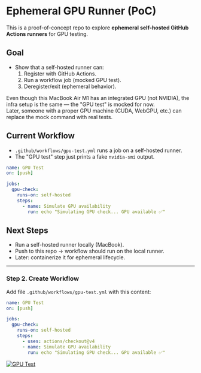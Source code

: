 # Ephemeral GPU Runner (PoC)

This is a proof-of-concept repo to explore **ephemeral self-hosted GitHub Actions runners** for GPU testing.

## Goal

- Show that a self-hosted runner can:
  1. Register with GitHub Actions.
  2. Run a workflow job (mocked GPU test).
  3. Deregister/exit (ephemeral behavior).

Even though this MacBook Air M1 has an integrated GPU (not NVIDIA), the infra setup is the same — the "GPU test" is mocked for now.  
Later, someone with a proper GPU machine (CUDA, WebGPU, etc.) can replace the mock command with real tests.

## Current Workflow

- `.github/workflows/gpu-test.yml` runs a job on a self-hosted runner.
- The "GPU test" step just prints a fake `nvidia-smi` output.

```yaml
name: GPU Test
on: [push]

jobs:
  gpu-check:
    runs-on: self-hosted
    steps:
      - name: Simulate GPU availability
        run: echo "Simulating GPU check... GPU available ✅"
```

## Next Steps

- Run a self-hosted runner locally (MacBook).
- Push to this repo → workflow should run on the local runner.
- Later: containerize it for ephemeral lifecycle.

---

### Step 2. Create Workflow

Add file `.github/workflows/gpu-test.yml` with this content:

```yaml
name: GPU Test
on: [push]

jobs:
  gpu-check:
    runs-on: self-hosted
    steps:
      - uses: actions/checkout@v4
      - name: Simulate GPU availability
        run: echo "Simulating GPU check... GPU available ✅"
```


[![GPU Test](https://github.com/NalinDalal/gpu-ci-test/actions/workflows/gpu-test.yml/badge.svg)](https://github.com/NalinDalal/gpu-ci-test/actions/workflows/gpu-test.yml)


